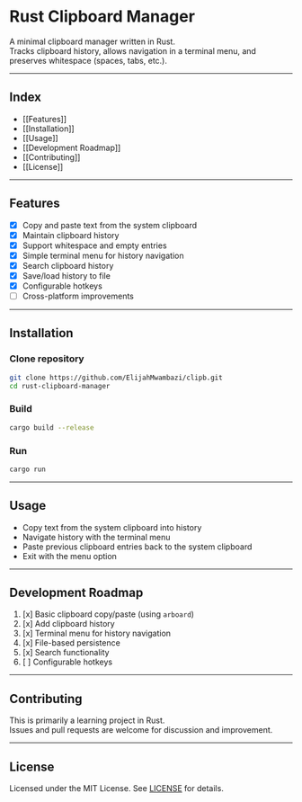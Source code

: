 # Rust Clipboard Manager

A minimal clipboard manager written in Rust.  
Tracks clipboard history, allows navigation in a terminal menu, and preserves whitespace (spaces, tabs, etc.).

---

## Index

- [[Features]]
- [[Installation]]
- [[Usage]]
- [[Development Roadmap]]
- [[Contributing]]
- [[License]]

---

## Features

- [x] Copy and paste text from the system clipboard
- [x] Maintain clipboard history
- [x] Support whitespace and empty entries
- [x] Simple terminal menu for history navigation
- [x] Search clipboard history
- [x] Save/load history to file
- [x] Configurable hotkeys
- [ ] Cross-platform improvements

---

## Installation

### Clone repository

```bash
git clone https://github.com/ElijahMwambazi/clipb.git
cd rust-clipboard-manager
```

### Build

```bash
cargo build --release
```

### Run

```bash
cargo run
```

---

## Usage

- Copy text from the system clipboard into history
- Navigate history with the terminal menu
- Paste previous clipboard entries back to the system clipboard
- Exit with the menu option

---

## Development Roadmap

1. [x] Basic clipboard copy/paste (using `arboard`)
2. [x] Add clipboard history
3. [x] Terminal menu for history navigation
4. [x] File-based persistence
5. [x] Search functionality
6. [ ] Configurable hotkeys

---

## Contributing

This is primarily a learning project in Rust.  
Issues and pull requests are welcome for discussion and improvement.

---

## License

Licensed under the MIT License. See [LICENSE](LICENSE) for details.
